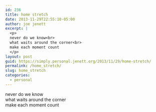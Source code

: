 ```yaml
---
id: 236
title: home stretch
date: 2013-11-29T22:55:10-05:00
author: joe jenett
excerpt: |
  <p>
  never do we know<br>
  what waits around the corner<br>
  make each moment count
  </p>
layout: post
guid: https://simply.personal.jenett.org/2013/11/29/home-stretch/
permalink: /home_stretch/
slug: home_stretch
categories:
  - personal
---
```

never do we know  
what waits around the corner  
make each moment count